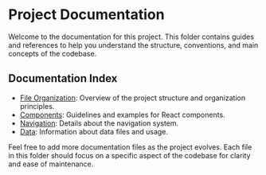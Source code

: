 # Project Documentation

Welcome to the documentation for this project. This folder contains guides and references to help you understand the structure, conventions, and main concepts of the codebase.

## Documentation Index

- [File Organization](./file-organization.md): Overview of the project structure and organization principles.
- [Components](./components.md): Guidelines and examples for React components.
- [Navigation](./navigation.md): Details about the navigation system.
- [Data](./data.md): Information about data files and usage.

Feel free to add more documentation files as the project evolves. Each file in this folder should focus on a specific aspect of the codebase for clarity and ease of maintenance.
